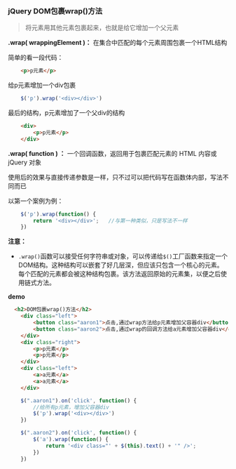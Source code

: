 
### jQuery DOM包裹wrap()方法

> 将元素用其他元素包裹起来，也就是给它增加一个父元素

__.wrap( wrappingElement )：__ 在集合中匹配的每个元素周围包裹一个HTML结构


简单的看一段代码：

```html
    <p>p元素</p>
```

给p元素增加一个div包裹

```javaScript
    $('p').wrap('<div></div>')
```

最后的结构，p元素增加了一个父div的结构

```html
    <div>
        <p>p元素</p>
    </div>
```

__.wrap( function ) ：__ 一个回调函数，返回用于包裹匹配元素的 HTML 内容或 jQuery 对象

使用后的效果与直接传递参数是一样，只不过可以把代码写在函数体内部，写法不同而已

以第一个案例为例：

```javaScript
    $('p').wrap(function() {
        return '<div></div>';   //与第一种类似，只是写法不一样
    })
```

__注意：__

* `.wrap()`函数可以接受任何字符串或对象，可以传递给`$()`工厂函数来指定一个DOM结构。这种结构可以嵌套了好几层深，但应该只包含一个核心的元素。每个匹配的元素都会被这种结构包裹。该方法返回原始的元素集，以便之后使用链式方法。


__demo__

```html
  <h2>DOM包裹wrap()方法</h2>
    <div class="left">
        <button class="aaron1">点击,通过wrap方法给p元素增加父容器div</button>
        <button class="aaron2">点击,通过wrap的回调方法给a元素增加父容器div</div>
    </div>
    <div class="right">
        <p>p元素</p>
        <p>p元素</p>
    </div>
    <div class="left">
        <a>a元素</a>
        <a>a元素</a>
    </div>
```
```javaScript
    $(".aaron1").on('click', function() {
        //给所有p元素，增加父容器div
        $('p').wrap('<div></div>')
    })

    $(".aaron2").on('click', function() {
        $('a').wrap(function() {
            return '<div class="' + $(this).text() + '" />';
        })
    })
```